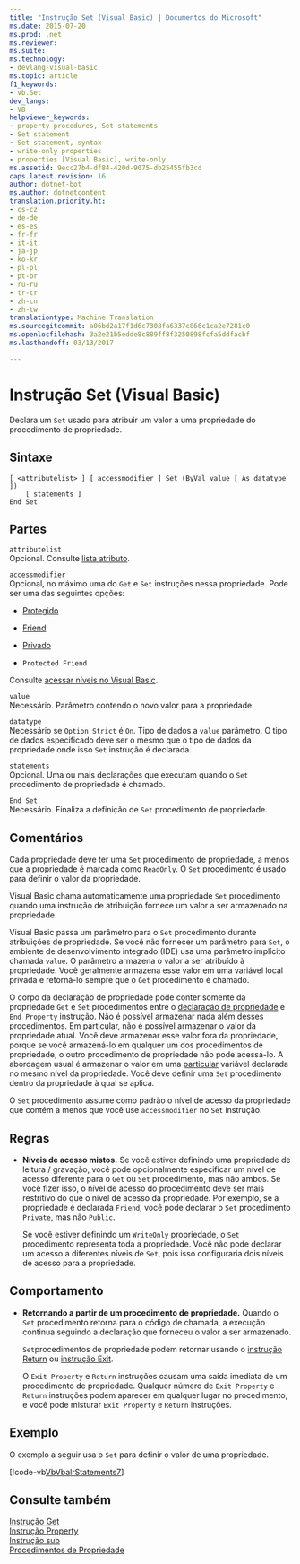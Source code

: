 ```yaml
---
title: "Instrução Set (Visual Basic) | Documentos do Microsoft"
ms.date: 2015-07-20
ms.prod: .net
ms.reviewer: 
ms.suite: 
ms.technology:
- devlang-visual-basic
ms.topic: article
f1_keywords:
- vb.Set
dev_langs:
- VB
helpviewer_keywords:
- property procedures, Set statements
- Set statement
- Set statement, syntax
- write-only properties
- properties [Visual Basic], write-only
ms.assetid: 9ecc27b4-df84-420d-9075-db25455fb3cd
caps.latest.revision: 16
author: dotnet-bot
ms.author: dotnetcontent
translation.priority.ht:
- cs-cz
- de-de
- es-es
- fr-fr
- it-it
- ja-jp
- ko-kr
- pl-pl
- pt-br
- ru-ru
- tr-tr
- zh-cn
- zh-tw
translationtype: Machine Translation
ms.sourcegitcommit: a06bd2a17f1d6c7308fa6337c866c1ca2e7281c0
ms.openlocfilehash: 3a2e21b5edde8c889ff8f3250898fcfa5ddfacbf
ms.lasthandoff: 03/13/2017

---
```

# <a name="set-statement-visual-basic"></a>Instrução Set (Visual Basic)
Declara um `Set` usado para atribuir um valor a uma propriedade do procedimento de propriedade.  
  
## <a name="syntax"></a>Sintaxe  
  
```  
[ <attributelist> ] [ accessmodifier ] Set (ByVal value [ As datatype ])  
    [ statements ]  
End Set  
```  
  
## <a name="parts"></a>Partes  
 `attributelist`  
 Opcional. Consulte [lista atributo](../../../visual-basic/language-reference/statements/attribute-list.md).  
  
 `accessmodifier`  
 Opcional, no máximo uma do `Get` e `Set` instruções nessa propriedade. Pode ser uma das seguintes opções:  
  
-   [Protegido](../../../visual-basic/language-reference/modifiers/protected.md)  
  
-   [Friend](../../../visual-basic/language-reference/modifiers/friend.md)  
  
-   [Privado](../../../visual-basic/language-reference/modifiers/private.md)  
  
-   `Protected Friend`  
  
 Consulte [acessar níveis no Visual Basic](../../../visual-basic/programming-guide/language-features/declared-elements/access-levels.md).  
  
 `value`  
 Necessário. Parâmetro contendo o novo valor para a propriedade.  
  
 `datatype`  
 Necessário se `Option Strict` é `On`. Tipo de dados a `value` parâmetro. O tipo de dados especificado deve ser o mesmo que o tipo de dados da propriedade onde isso `Set` instrução é declarada.  
  
 `statements`  
 Opcional. Uma ou mais declarações que executam quando o `Set` procedimento de propriedade é chamado.  
  
 `End Set`  
 Necessário. Finaliza a definição de `Set` procedimento de propriedade.  
  
## <a name="remarks"></a>Comentários  
 Cada propriedade deve ter uma `Set` procedimento de propriedade, a menos que a propriedade é marcada como `ReadOnly`. O `Set` procedimento é usado para definir o valor da propriedade.  
  
 Visual Basic chama automaticamente uma propriedade `Set` procedimento quando uma instrução de atribuição fornece um valor a ser armazenado na propriedade.  
  
 Visual Basic passa um parâmetro para o `Set` procedimento durante atribuições de propriedade. Se você não fornecer um parâmetro para `Set`, o ambiente de desenvolvimento integrado (IDE) usa uma parâmetro implícito chamada `value`. O parâmetro armazena o valor a ser atribuído à propriedade. Você geralmente armazena esse valor em uma variável local privada e retorná-lo sempre que o `Get` procedimento é chamado.  
  
 O corpo da declaração de propriedade pode conter somente da propriedade `Get` e `Set` procedimentos entre o [declaração de propriedade](../../../visual-basic/language-reference/statements/property-statement.md) e `End Property` instrução. Não é possível armazenar nada além desses procedimentos. Em particular, não é possível armazenar o valor da propriedade atual. Você deve armazenar esse valor fora da propriedade, porque se você armazená-lo em qualquer um dos procedimentos de propriedade, o outro procedimento de propriedade não pode acessá-lo. A abordagem usual é armazenar o valor em uma [particular](../../../visual-basic/language-reference/modifiers/private.md) variável declarada no mesmo nível da propriedade. Você deve definir uma `Set` procedimento dentro da propriedade à qual se aplica.  
  
 O `Set` procedimento assume como padrão o nível de acesso da propriedade que contém a menos que você use `accessmodifier` no `Set` instrução.  
  
## <a name="rules"></a>Regras  
  
-   **Níveis de acesso mistos.** Se você estiver definindo uma propriedade de leitura / gravação, você pode opcionalmente especificar um nível de acesso diferente para o `Get` ou `Set` procedimento, mas não ambos. Se você fizer isso, o nível de acesso do procedimento deve ser mais restritivo do que o nível de acesso da propriedade. Por exemplo, se a propriedade é declarada `Friend`, você pode declarar o `Set` procedimento `Private`, mas não `Public`.  
  
     Se você estiver definindo um `WriteOnly` propriedade, o `Set` procedimento representa toda a propriedade. Você não pode declarar um acesso a diferentes níveis de `Set`, pois isso configuraria dois níveis de acesso para a propriedade.  
  
## <a name="behavior"></a>Comportamento  
  
-   **Retornando a partir de um procedimento de propriedade.** Quando o `Set` procedimento retorna para o código de chamada, a execução continua seguindo a declaração que forneceu o valor a ser armazenado.  
  
     `Set`procedimentos de propriedade podem retornar usando o [instrução Return](../../../visual-basic/language-reference/statements/return-statement.md) ou [instrução Exit](../../../visual-basic/language-reference/statements/exit-statement.md).  
  
     O `Exit Property` e `Return` instruções causam uma saída imediata de um procedimento de propriedade. Qualquer número de `Exit Property` e `Return` instruções podem aparecer em qualquer lugar no procedimento, e você pode misturar `Exit Property` e `Return` instruções.  
  
## <a name="example"></a>Exemplo  
 O exemplo a seguir usa o `Set` para definir o valor de uma propriedade.  
  
 [!code-vb[VbVbalrStatements&#55;](../../../visual-basic/language-reference/error-messages/codesnippet/VisualBasic/set-statement_1.vb)]  
  
## <a name="see-also"></a>Consulte também  
 [Instrução Get](../../../visual-basic/language-reference/statements/get-statement.md)   
 [Instrução Property](../../../visual-basic/language-reference/statements/property-statement.md)   
 [Instrução sub](../../../visual-basic/language-reference/statements/sub-statement.md)   
 [Procedimentos de Propriedade](../../../visual-basic/programming-guide/language-features/procedures/property-procedures.md)
